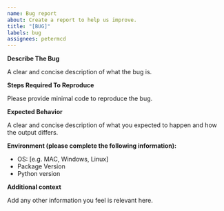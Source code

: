 ```yaml
---
name: Bug report
about: Create a report to help us improve.
title: "[BUG]"
labels: bug
assignees: petermcd
---
```


**Describe The Bug**

A clear and concise description of what the bug is.

**Steps Required To Reproduce**

Please provide minimal code to reproduce the bug.

**Expected Behavior**

A clear and concise description of what you expected to happen and how the output differs.

**Environment (please complete the following information):**

- OS: [e.g. MAC, Windows, Linux]
- Package Version
- Python version

**Additional context**

Add any other information you feel is relevant here.
